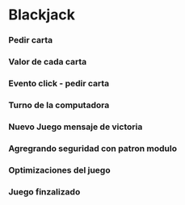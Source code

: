 # Blackjack

### Pedir carta

### Valor de cada carta

### Evento click - pedir carta

### Turno de la computadora

### Nuevo Juego mensaje de victoria

### Agregrando seguridad con patron modulo

### Optimizaciones del juego

### Juego finzalizado